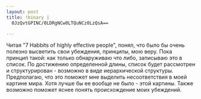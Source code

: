 ```yaml
--- 
layout: post
title: !binary |
  0JzQvtGPINC/0LDRgNCw0LTQuNCz0LzQsA==

---
```

Читая "7 Habbits of highly effective people", понял, что было бы очень полезно высветить свои убеждения, принципы, мою веру. Пока принцип такой: как только обнаруживаю что либо, записываю это в список. По достижению определенной длины, список будет рассмотрен и структурирован - возможно в виде иерархической структуры. Предполагаю, что это поможет мне выделить несоответствия в моей картине мира. Хотя лучше бы ее вообще не было - этой картины. Также возможно поможет яснее понять происхождение моих убеждений.
